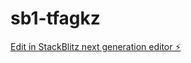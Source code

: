 # sb1-tfagkz

[Edit in StackBlitz next generation editor ⚡️](https://stackblitz.com/~/github.com/GldzzPro/sb1-tfagkz)